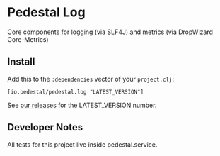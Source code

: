 # Pedestal Log

Core components for logging (via SLF4J) and metrics (via DropWizard Core-Metrics)

## Install

Add this to the `:dependencies` vector of your `project.clj`:

    [io.pedestal/pedestal.log "LATEST_VERSION"]

See [our releases](https://github.com/pedestal/pedestal/releases) for the LATEST\_VERSION number.


## Developer Notes

All tests for this project live inside pedestal.service.

<!-- Copyright 2016 Cognitect, Inc. -->
